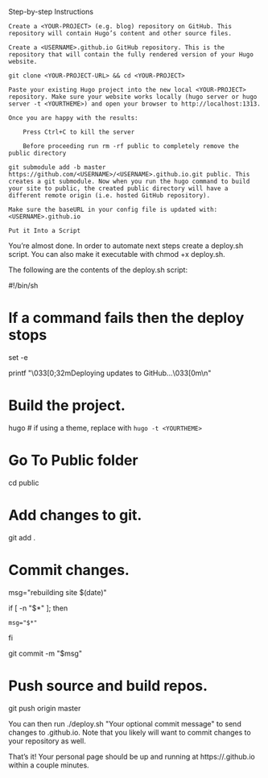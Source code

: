 Step-by-step Instructions



    Create a <YOUR-PROJECT> (e.g. blog) repository on GitHub. This repository will contain Hugo’s content and other source files.

    Create a <USERNAME>.github.io GitHub repository. This is the repository that will contain the fully rendered version of your Hugo website.

    git clone <YOUR-PROJECT-URL> && cd <YOUR-PROJECT>

    Paste your existing Hugo project into the new local <YOUR-PROJECT> repository. Make sure your website works locally (hugo server or hugo server -t <YOURTHEME>) and open your browser to http://localhost:1313.

    Once you are happy with the results:

        Press Ctrl+C to kill the server

        Before proceeding run rm -rf public to completely remove the public directory

    git submodule add -b master https://github.com/<USERNAME>/<USERNAME>.github.io.git public. This creates a git submodule. Now when you run the hugo command to build your site to public, the created public directory will have a different remote origin (i.e. hosted GitHub repository).

    Make sure the baseURL in your config file is updated with: <USERNAME>.github.io

    Put it Into a Script



You’re almost done. In order to automate next steps create a deploy.sh script. You can also make it executable with chmod +x deploy.sh.



The following are the contents of the deploy.sh script:



#!/bin/sh



# If a command fails then the deploy stops

set -e



printf "\033[0;32mDeploying updates to GitHub...\033[0m\n"



# Build the project.

hugo # if using a theme, replace with `hugo -t <YOURTHEME>`



# Go To Public folder

cd public



# Add changes to git.

git add .



# Commit changes.

msg="rebuilding site $(date)"

if [ -n "$*" ]; then

	msg="$*"

fi

git commit -m "$msg"



# Push source and build repos.

git push origin master



You can then run ./deploy.sh "Your optional commit message" to send changes to <USERNAME>.github.io. Note that you likely will want to commit changes to your <YOUR-PROJECT> repository as well.



That’s it! Your personal page should be up and running at https://<USERNAME>.github.io within a couple minutes.

